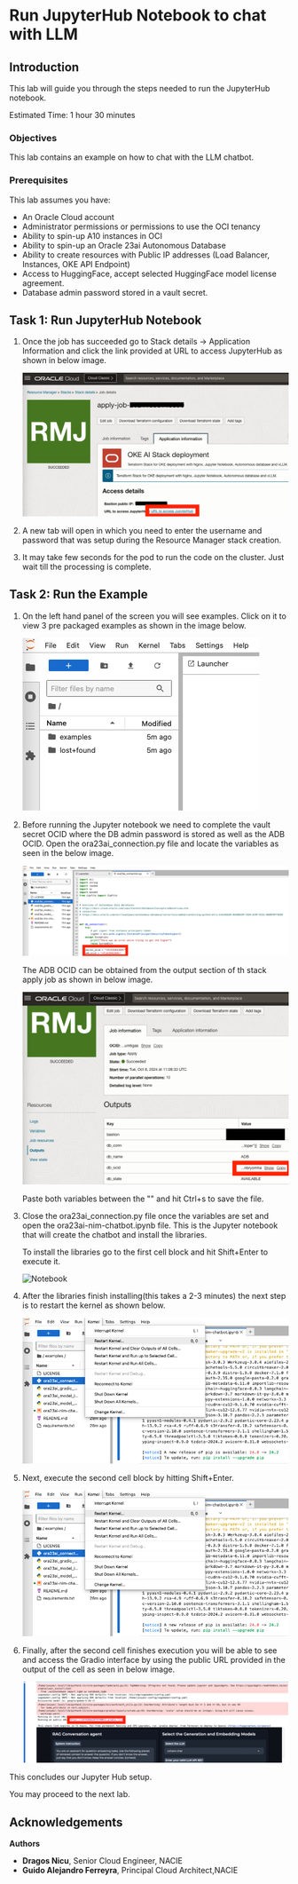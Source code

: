 # Run JupyterHub Notebook to chat with LLM

## Introduction

This lab will guide you through the steps needed to run the JupyterHub notebook.

Estimated Time: 1 hour 30 minutes

### Objectives

This lab contains an example on how to chat with the LLM chatbot.

### Prerequisites

This lab assumes you have:

* An Oracle Cloud account
* Administrator permissions or permissions to use the OCI tenancy
* Ability to spin-up A10 instances in OCI
* Ability to spin-up an Oracle 23ai Autonomous Database
* Ability to create resources with Public IP addresses (Load Balancer, Instances, OKE API Endpoint)
* Access to HuggingFace, accept selected HuggingFace model license agreement.
* Database admin password stored in a vault secret.

## Task 1: Run JupyterHub Notebook

1. Once the job has succeeded go to Stack details -> Application Information and click the link provided at URL to access JupyterHub as shown in below image.

    ![Access JupyterHub](images/access_jupyterhub.png)

2. A new tab will open in which you need to enter the username and password that was setup during the Resource Manager stack creation.

3. It may take few seconds for the pod to run the code on the cluster. Just wait till the processing is complete.

## Task 2: Run the Example

1. On the left hand panel of the screen you will see examples. Click on it to view 3 pre packaged examples as shown in the image below.

    ![Examples](images/examples.png)

2. Before running the Jupyter notebook we need to complete the vault secret OCID where the DB admin password is stored as well as the ADB OCID. Open the ora23ai_connection.py file and locate the variables as seen in the below image.

    ![ADB Variables](images/adb_variables.png)

    The ADB OCID can be obtained from the output section of th stack apply job as shown in below image.

    ![ADB OCID](images/adb_ocid.png)

    Paste both variables between the "" and hit Ctrl+s to save the file.

3. Close the ora23ai_connection.py file once the variables are set and open the ora23ai-nim-chatbot.ipynb file. This is the Jupyter notebook that will create the chatbot and install the libraries.

    To install the libraries go to the first cell block and hit Shift+Enter to execute it.

    ![Notebook](images/notebook.png)

4. After the libraries finish installing(this takes a 2-3 minutes) the next step is to restart the kernel as shown below. 

    ![Restart Kernel](images/restart_kernel.png)

5. Next, execute the second cell block by hitting Shift+Enter.

    ![Second cell](images/restart_kernel.png)

6. Finally, after the second cell finishes execution you will be able to see and access the Gradio interface by using the public URL provided in the output of the cell as seen in below image.

    ![Gradio URL](images/gradio_url.png)

This concludes our Jupyter Hub setup.

You may proceed to the next lab.

## Acknowledgements

**Authors**

* **Dragos Nicu**, Senior Cloud Engineer, NACIE
* **Guido Alejandro Ferreyra**, Principal Cloud Architect,NACIE
